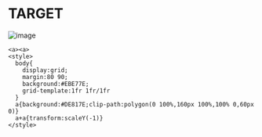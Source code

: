 # TARGET

![image](https://github.com/user-attachments/assets/3ff3856c-dcc1-42e3-9ccb-f97950a81d37)

```
<a><a>
<style>
  body{
    display:grid;
    margin:80 90;
    background:#EBE77E;
    grid-template:1fr 1fr/1fr
  }
  a{background:#DE817E;clip-path:polygon(0 100%,160px 100%,100% 0,60px 0)}
  a+a{transform:scaleY(-1)}
</style>
```
